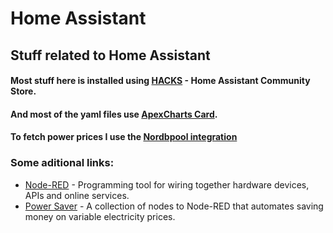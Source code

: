 # Home Assistant

## Stuff related to Home Assistant

#### Most stuff here is installed using [HACKS](https://hacs.xyz) - Home Assistant Community Store.
#### And most of the yaml files use [ApexCharts Card](https://github.com/RomRider).
#### To fetch power prices I use the [Nordbpool integration](https://github.com/custom-components/nordpool/)

### Some aditional links: 
* [Node-RED](https://nodered.org) - Programming tool for wiring together hardware devices, APIs and online services.
* [Power Saver](https://powersaver.no) - A collection of nodes to Node-RED that automates saving money on variable electricity prices.
